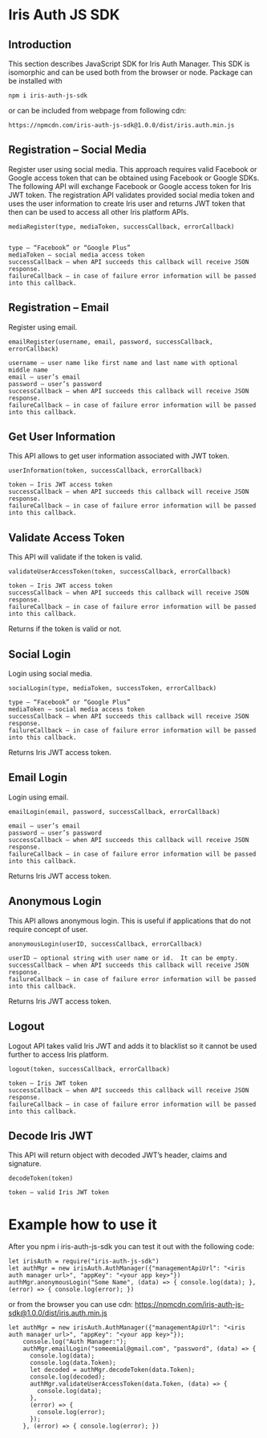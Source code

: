 # Iris Auth JS SDK
## Introduction
This section describes JavaScript SDK for Iris Auth Manager.  This SDK is isomorphic and can be used both from the browser or node.  Package can be installed with

```
npm i iris-auth-js-sdk
```

or can be included from webpage from following cdn:

```
https://npmcdn.com/iris-auth-js-sdk@1.0.0/dist/iris.auth.min.js
```

## Registration – Social Media
Register user using social media.  This approach requires valid Facebook or Google access token that can be obtained using Facebook or Google SDKs.  The following API will exchange Facebook or Google access token for Iris JWT token.  The registration API validates provided social media token and uses the user information to create Iris user and returns JWT token that then can be used to access all other Iris platform APIs.

```
mediaRegister(type, mediaToken, successCallback, errorCallback)


type – “Facebook” or “Google Plus”
mediaToken – social media access token
successCallback – when API succeeds this callback will receive JSON response.
failureCallback – in case of failure error information will be passed into this callback.
```

## Registration – Email
Register using email.

```
emailRegister(username, email, password, successCallback, errorCallback)

username – user name like first name and last name with optional middle name
email – user’s email
password – user’s password
successCallback – when API succeeds this callback will receive JSON response.
failureCallback – in case of failure error information will be passed into this callback.
```

## Get User Information
This API allows to get user information associated with JWT token.

```
userInformation(token, successCallback, errorCallback)

token – Iris JWT access token
successCallback – when API succeeds this callback will receive JSON response.
failureCallback – in case of failure error information will be passed into this callback.
```

## Validate Access Token
This API will validate if the token is valid.

```
validateUserAccessToken(token, successCallback, errorCallback)

token – Iris JWT access token
successCallback – when API succeeds this callback will receive JSON response.
failureCallback – in case of failure error information will be passed into this callback.
```

Returns if the token is valid or not.

## Social Login
Login using social media.

```
socialLogin(type, mediaToken, successToken, errorCallback)

type – “Facebook” or “Google Plus”
mediaToken – social media access token
successCallback – when API succeeds this callback will receive JSON response.
failureCallback – in case of failure error information will be passed into this callback.
```

Returns Iris JWT access token.

## Email Login
Login using email.

```
emailLogin(email, password, successCallback, errorCallback)

email – user’s email
password – user’s password
successCallback – when API succeeds this callback will receive JSON response.
failureCallback – in case of failure error information will be passed into this callback.
```

Returns Iris JWT access token.

## Anonymous Login
This API allows anonymous login.  This is useful if applications that do not require concept of user.

```
anonymousLogin(userID, successCallback, errorCallback)

userID – optional string with user name or id.  It can be empty.
successCallback – when API succeeds this callback will receive JSON response.
failureCallback – in case of failure error information will be passed into this callback.
```


Returns Iris JWT access token.

## Logout
Logout API takes valid Iris JWT and adds it to blacklist so it cannot be used further to access Iris platform.

```
logout(token, successCallback, errorCallback)

token – Iris JWT token
successCallback – when API succeeds this callback will receive JSON response.
failureCallback – in case of failure error information will be passed into this callback.
```

## Decode Iris JWT
This API will return object with decoded JWT’s header, claims and signature.

```
decodeToken(token)

token – valid Iris JWT token
```
# Example how to use it
After you npm i iris-auth-js-sdk you can test it out with the following code:

```
let irisAuth = require("iris-auth-js-sdk")
let authMgr = new irisAuth.AuthManager({"managementApiUrl": "<iris auth manager url>", "appKey": "<your app key>"})
authMgr.anonymousLogin("Some Name", (data) => { console.log(data); }, (error) => { console.log(error); })
```

or from the browser you can use cdn: https://npmcdn.com/iris-auth-js-sdk@1.0.0/dist/iris.auth.min.js

```
let authMgr = new irisAuth.AuthManager({"managementApiUrl": "<iris auth manager url>", "appKey": "<your app key>"});
    console.log("Auth Manager:");
    authMgr.emailLogin("someemial@gmail.com", "password", (data) => {
      console.log(data);
      console.log(data.Token);
      let decoded = authMgr.decodeToken(data.Token);
      console.log(decoded);
      authMgr.validateUserAccessToken(data.Token, (data) => {
        console.log(data);
      },
      (error) => {
        console.log(error);
      });
    }, (error) => { console.log(error); })
```
